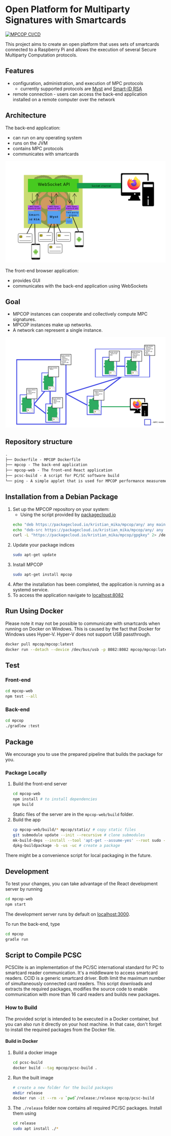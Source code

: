 # Open Platform for Multiparty Signatures with Smartcards
[![MPCOP CI/CD](https://github.com/KristianMika/MPC-Open-Platform/actions/workflows/mpcop.yaml/badge.svg)](https://github.com/KristianMika/MPC-Open-Platform/actions/workflows/mpcop.yaml)

This project aims to create an open platform that uses sets of smartcards connected to a Raspberry Pi and allows the execution of several Secure Multiparty Computation protocols. 

## Features

* configuration, administration, and execution of MPC protocols
  * currently supported protocols are [Myst](https://backdoortolerance.org/) and [Smart-ID RSA](https://research.cyber.ee/~peeter/research/esorics2017.pdf)
* remote connection - users can access the back-end application installed on a remote computer over the network

## Architecture 

The back-end application:
* can run on any operating system 
* runs on the JVM
* contains MPC protocols
* communicates with smartcards

<div style="text-align:center">

![MPC Open Platform architecture](.github/images/MPCNodeScheme.png)

</div>

The front-end browser application:
* provides GUI
* communicates with the back-end application using WebSockets

## Goal 
* MPCOP instances can cooperate and collectively compute MPC signatures.
* MPCOP instances make up networks.
* A network can represent a single instance.

<div style="text-align:center">

![Network of MPC nodes](.github/images/MPCOPNetwork.png)

</div>

## Repository structure
```txt
.
├── Dockerfile - MPCOP Dockerfile
├── mpcop - The back-end application
├── mpcop-web - The front-end React application 
├── pcsc-build - A script for PC/SC software build
└── ping - A simple applet that is used for MPCOP performance measurement
```

## Installation from a Debian Package

1. Set up the MPCOP repository on your system:
    - Using the script provided by [packagecloud.io](https://packagecloud.io/)
    ```bash
    echo "deb https://packagecloud.io/kristian_mika/mpcop/any/ any main" | sudo tee --append /etc/apt/sources.list.d/kristian_mika_mpcop.list
    echo "deb-src https://packagecloud.io/kristian_mika/mpcop/any/ any main" | sudo tee --append /etc/apt/sources.list.d/kristian_mika_mpcop.list
    curl -L "https://packagecloud.io/kristian_mika/mpcop/gpgkey" 2> /dev/null | sudo apt-key add -
    ```
2. Update your package indices
    ```bash
    sudo apt-get update
    ```
3. Install MPCOP
    ```bash
    sudo apt-get install mpcop
    ```
4. After the installation has been completed, the application is running as a systemd service.
5. To access the application navigate to [localhost:8082](http://localhost:8082)

## Run Using Docker

Please note it may not be possible to communicate with smartcards when running on Docker on Windows.
This is caused by the fact that Docker for Windows uses Hyper-V.  Hyper-V does not support USB passthrough.

```bash
docker pull mpcop/mpcop:latest
docker run --detach --device /dev/bus/usb -p 8082:8082 mpcop/mpcop:latest
```

## Test

### Front-end

```bash
cd mpcop-web
npm test --all
```

### Back-end

```bash
cd mpcop
./gradlew :test
```

## Package

We encourage you to use the prepared pipeline that builds the package for you.

### Package Locally

1. Build the front-end server
    ```bash
    cd mpcop-web
    npm install # to install dependencies
    npm build
    ```
    Static files of the server are in the `mpcop-web/build` folder.
2. Build the app
    ```bash
    cp mpcop-web/build/* mpcop/static/ # copy static files
    git submodule update --init --recursive # clone submodules
    mk-build-deps --install --tool 'apt-get --assume-yes' --root sudo --remove # install build dependencies
    dpkg-buildpackage -b -us -uc # create a package
    ```

There might be a convenience script for local packaging in the future.

## Development

To test your changes, you can take advantage of the React development server by running
```bash
cd mpcop-web
npm start
```
The development server runs by default on [localhost:3000](http://localhost:3000).

To run the back-end, type
```bash
cd mpcop
gradle run
``` 

## Script to Compile PCSC

PCSClite is an implementation of the PC/SC international standard for PC to smartcard reader communication. It's a middleware to access smartcard readers.
CCID is a generic smartcard driver. Both limit the maximum number of simultaneously connected card readers. This script downloads and extracts the required packages, modifies the source code to enable communication with more than 16 card readers and builds new packages.

### How to Build

The provided script is intended to be executed in a Docker container, but you can also run it directly on your host machine. In that case, don't forget to install the required packages from the Docker file.


#### Build in Docker

1. Build a docker image
    ```bash
    cd pcsc-build
    docker build --tag mpcop/pcsc-build .
    ```

2. Run the built image
    ```bash
    # create a new folder for the build packages
    mkdir release
    docker run -it --rm -v `pwd`/release:/release mpcop/pcsc-build
    ```

3. The `./release` folder now contains all required PC/SC packages. Install them using
    ```bash
    cd release
    sudo apt install ./*
    ```
